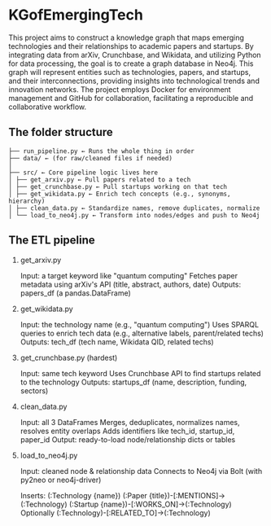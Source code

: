 # KGofEmergingTech
This project aims to construct a knowledge graph that maps emerging technologies and their relationships to academic papers and startups. By integrating data from arXiv, Crunchbase, and Wikidata, and utilizing Python for data processing, the goal is to create a graph database in Neo4j. This graph will represent entities such as technologies, papers, and startups, and their interconnections, providing insights into technological trends and innovation networks. The project employs Docker for environment management and GitHub for collaboration, facilitating a reproducible and collaborative workflow.

## The folder structure
```
├── run_pipeline.py ← Runs the whole thing in order
├── data/ ← (for raw/cleaned files if needed)
│
├── src/ ← Core pipeline logic lives here
│ ├── get_arxiv.py ← Pull papers related to a tech
│ ├── get_crunchbase.py ← Pull startups working on that tech
│ ├── get_wikidata.py ← Enrich tech concepts (e.g., synonyms, hierarchy)
│ ├── clean_data.py ← Standardize names, remove duplicates, normalize
│ └── load_to_neo4j.py ← Transform into nodes/edges and push to Neo4j
```


## The ETL pipeline
1. get_arxiv.py

    Input: a target keyword like "quantum computing"
    Fetches paper metadata using arXiv's API (title, abstract, authors, date)
    Outputs: papers_df (a pandas.DataFrame)


2. get_wikidata.py

    Input: the technology name (e.g., "quantum computing")
    Uses SPARQL queries to enrich tech data (e.g., alternative labels, parent/related techs)
    Outputs: tech_df (tech name, Wikidata QID, related techs)

3. get_crunchbase.py (hardest)

    Input: same tech keyword
    Uses Crunchbase API to find startups related to the technology
    Outputs: startups_df (name, description, funding, sectors)

4. clean_data.py

    Input: all 3 DataFrames
    Merges, deduplicates, normalizes names, resolves entity overlaps
    Adds identifiers like tech_id, startup_id, paper_id
    Output: ready-to-load node/relationship dicts or tables

5. load_to_neo4j.py

    Input: cleaned node & relationship data
    Connects to Neo4j via Bolt (with py2neo or neo4j-driver)

    Inserts:
        (:Technology {name})
        (:Paper {title})-[:MENTIONS]->(:Technology)
        (:Startup {name})-[:WORKS_ON]->(:Technology)
        Optionally (:Technology)-[:RELATED_TO]->(:Technology)